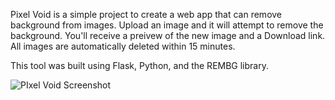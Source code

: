 Pixel Void is a simple project to create a web app that can remove background from images.
Upload an image and it will attempt to remove the background. You'll receive a preivew of the new image and a Download link. All images are automatically deleted within 15 minutes.

This tool was built using Flask, Python, and the REMBG library.

![PIxel Void Screenshot](https://github.com/ahiser24/Pixel-Void/assets/65128664/58502e97-5bf0-4680-99bc-24a470171e1a)

